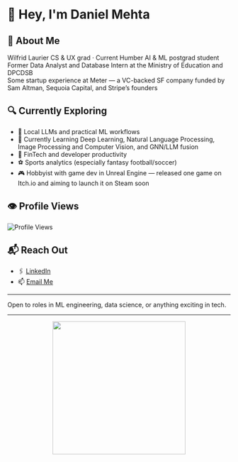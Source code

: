 # 👋 Hey, I'm Daniel Mehta

## 🧠 About Me  
Wilfrid Laurier CS & UX grad · Current Humber AI & ML postgrad student  
Former Data Analyst and Database Intern at the Ministry of Education and DPCDSB  
Some startup experience at Meter — a VC-backed SF company funded by Sam Altman, Sequoia Capital, and Stripe’s founders

## 🔍 Currently Exploring

- 🧠 Local LLMs and practical ML workflows
- 🤖 Currently Learning Deep Learning, Natural Language Processing, Image Processing and Computer Vision, and GNN/LLM fusion
- 💸 FinTech and developer productivity  
- ⚽ Sports analytics (especially fantasy football/soccer)  
- 🎮 Hobbyist with game dev in Unreal Engine — released one game on Itch.io and aiming to launch it on Steam soon

## 👁️ Profile Views  
![Profile Views](https://komarev.com/ghpvc/?username=daniel-mehta&color=blueviolet&style=flat-square)

## 📬 Reach Out  
- 🖇️ [LinkedIn](https://www.linkedin.com/in/dan-mehta/)
- 📫 [Email Me](mailto:daniel.mehta@gmail.com)

---

Open to roles in ML engineering, data science, or anything exciting in tech.

---


<p align="center">
  <img src="https://media1.tenor.com/m/NwY5ppxLs_oAAAAd/kitten-keybo.gif" width="300"/>
</p>
